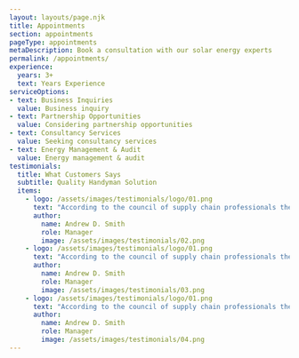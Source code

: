 ```yaml
---
layout: layouts/page.njk
title: Appointments
section: appointments
pageType: appointments
metaDescription: Book a consultation with our solar energy experts
permalink: /appointments/
experience:
  years: 3+
  text: Years Experience
serviceOptions:
- text: Business Inquiries
  value: Business inquiry
- text: Partnership Opportunities
  value: Considering partnership opportunities
- text: Consultancy Services
  value: Seeking consultancy services
- text: Energy Management & Audit
  value: Energy management & audit
testimonials:
  title: What Customers Says
  subtitle: Quality Handyman Solution
  items:
    - logo: /assets/images/testimonials/logo/01.png
      text: "According to the council of supply chain professionals the council of logistics management logistics is the process of planning, implementing and controlling procedures"
      author:
        name: Andrew D. Smith
        role: Manager
        image: /assets/images/testimonials/02.png
    - logo: /assets/images/testimonials/logo/01.png
      text: "According to the council of supply chain professionals the council of logistics management logistics is the process of planning, implementing and controlling procedures"
      author:
        name: Andrew D. Smith
        role: Manager
        image: /assets/images/testimonials/03.png
    - logo: /assets/images/testimonials/logo/01.png
      text: "According to the council of supply chain professionals the council of logistics management logistics is the process of planning, implementing and controlling procedures"
      author:
        name: Andrew D. Smith
        role: Manager
        image: /assets/images/testimonials/04.png
---
```


